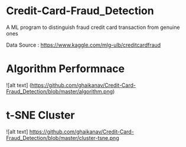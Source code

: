 # Credit-Card-Fraud_Detection
A ML program to distinguish fraud credit card transaction from genuine ones

Data Source : https://www.kaggle.com/mlg-ulb/creditcardfraud

# Algorithm Performnace
![alt text] (https://github.com/ghaikanav/Credit-Card-Fraud_Detection/blob/master/algorithm.png)

# t-SNE Cluster
![alt text] https://github.com/ghaikanav/Credit-Card-Fraud_Detection/blob/master/cluster-tsne.png
